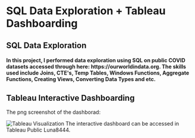 # SQL Data Exploration + Tableau Dashboarding
<h2> SQL Data Exploration </h4>
<h4> In this project, I performed data exploration using SQL on public COVID datasets accessed through here: https://ourworldindata.org. The skills used include Joins, CTE's, Temp Tables, Windows Functions, Aggregate Functions, Creating Views, Converting Data Types and etc.</h4>
<h2> Tableau Interactive Dashboarding </h2>
<p> The png screenshot of the dashborad: </p>
<img src="https://github.com/thesmartestluna/SQL-Data-Exploration-Tableau-Visualization/blob/main/Tableau%20Visualization.png" title="Tableau Visualization">
The interactive dashboard can be accessed in Tableau Public Luna8444.
